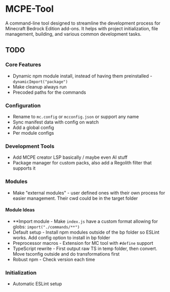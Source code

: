 # MCPE-Tool
A command-line tool designed to streamline the development process for Minecraft Bedrock Edition add-ons. It helps with project initialization, file management, building, and various common development tasks.

## TODO

### Core Features
- Dynamic npm module install, instead of having them preinstalled - `dynamicImport("package")`
- Make cleanup always run
- Precoded paths for the commands

### Configuration
- Rename to `mc.config` or `mcconfig.json` or support any name
- Sync manifest data with config on watch
- Add a global config
- Per module configs

### Development Tools
- Add MCPE creator LSP basically / maybe even AI stuff
- Package manager for custom packs, also add a Regolith filter that supports it

### Modules
- Make "external modules" - user defined ones with their own process for easier management. Their cwd could be in the target folder

#### Module Ideas
- **Import module - Make `index.js` have a custom format allowing for globs: `import("./commands/**")`
- Default setup - Install npm modules outside of the bp folder so ESLint works. Add config option to install in bp folder
- Preprocessor macros - Extension for MC tool with `#define` support
- TypeScript rewrite - First output raw TS in temp folder, then convert. Move tsconfig outside and do transformations first
- Robust npm - Check version each time

### Initialization
- Automatic ESLint setup